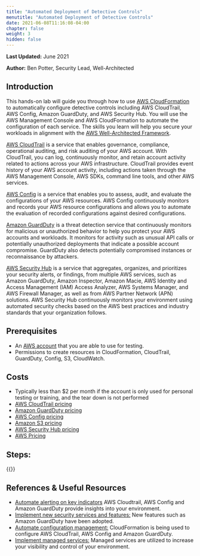```yaml
---
title: "Automated Deployment of Detective Controls"
menutitle: "Automated Deployment of Detective Controls"
date: 2021-06-08T11:16:08-04:00
chapter: false
weight: 3
hidden: false
---
```


**Last Updated:** June 2021

**Author:** Ben Potter, Security Lead, Well-Architected


## Introduction

This hands-on lab will guide you through how to use [AWS CloudFormation](https://aws.amazon.com/cloudformation/) to automatically configure detective controls including AWS CloudTrail, AWS Config, Amazon GuardDuty, and AWS Security Hub.
You will use the AWS Management Console and AWS CloudFormation to automate the configuration of each service. The skills you learn will help you secure your workloads in alignment with the [AWS Well-Architected Framework](https://aws.amazon.com/architecture/well-architected/).

[AWS CloudTrail](https://aws.amazon.com/cloudtrail/) is a service that enables governance, compliance, operational auditing, and risk auditing of your AWS account. With CloudTrail, you can log, continuously monitor, and retain account activity related to actions across your AWS infrastructure. CloudTrail provides event history of your AWS account activity, including actions taken through the AWS Management Console, AWS SDKs, command line tools, and other AWS services.

[AWS Config](https://aws.amazon.com/config/) is a service that enables you to assess, audit, and evaluate the configurations of your AWS resources. AWS Config continuously monitors and records your AWS resource configurations and allows you to automate the evaluation of recorded configurations against desired configurations.

[Amazon GuardDuty](https://aws.amazon.com/guardduty/) is a threat detection service that continuously monitors for malicious or unauthorized behavior to help you protect your AWS accounts and workloads. It monitors for activity such as unusual API calls or potentially unauthorized deployments that indicate a possible account compromise. GuardDuty also detects potentially compromised instances or reconnaissance by attackers.

[AWS Security Hub](https://aws.amazon.com/security-hub/) is a service that aggregates, organizes, and prioritizes your security alerts, or findings, from multiple AWS services, such as Amazon GuardDuty, Amazon Inspector, Amazon Macie, AWS Identity and Access Management (IAM) Access Analyzer, AWS Systems Manager, and AWS Firewall Manager, as well as from AWS Partner Network (APN) solutions. AWS Security Hub continuously monitors your environment using automated security checks based on the AWS best practices and industry standards that your organization follows.

## Prerequisites

- An [AWS account](https://portal.aws.amazon.com/gp/aws/developer/registration/index.html) that you are able to use for testing.
- Permissions to create resources in CloudFormation, CloudTrail, GuardDuty, Config, S3, CloudWatch.

## Costs

- Typically less than $2 per month if the account is only used for personal testing or training, and the tear down is not performed
- [AWS CloudTrail pricing](https://aws.amazon.com/cloudtrail/pricing/)
- [Amazon GuardDuty pricing](https://aws.amazon.com/guardduty/pricing/)
- [AWS Config pricing](https://aws.amazon.com/config/pricing/)
- [Amazon S3 pricing](https://aws.amazon.com/s3/pricing/)
- [AWS Security Hub pricing](https://aws.amazon.com/security-hub/pricing/)
- [AWS Pricing](https://aws.amazon.com/pricing/)

## Steps:

{{<children />}}

## References & Useful Resources

* [Automate alerting on key indicators](https://wa.aws.amazon.com/wat.question.SEC_4.en.html) AWS 
Cloudtrail, AWS Config and Amazon GuardDuty provide insights into your environment.
* [Implement new security services and features:](https://wa.aws.amazon.com/wat.question.SEC_5.en.html) New features such as Amazon GuardDuty have been adopted.
* [Automate configuration management:](https://wa.aws.amazon.com/wat.question.SEC_6.en.html) CloudFormation is being used to configure AWS CloudTrail, AWS Config and Amazon GuardDuty.
* [Implement managed services:](https://wa.aws.amazon.com/wat.question.SEC_7.en.html) Managed services are utilized to increase your visibility and control of your environment.
